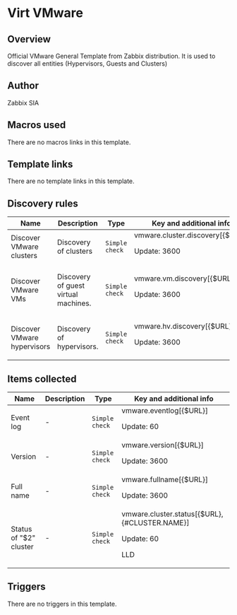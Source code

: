 # Virt VMware

## Overview

Official VMware General Template from Zabbix distribution. It is used to discover all entities (Hypervisors, Guests and Clusters)



## Author

Zabbix SIA

## Macros used

There are no macros links in this template.

## Template links

There are no template links in this template.

## Discovery rules

|Name|Description|Type|Key and additional info|
|----|-----------|----|----|
|Discover VMware clusters|<p>Discovery of clusters</p>|`Simple check`|vmware.cluster.discovery[{$URL}]<p>Update: 3600</p>|
|Discover VMware VMs|<p>Discovery of guest virtual machines.</p>|`Simple check`|vmware.vm.discovery[{$URL}]<p>Update: 3600</p>|
|Discover VMware hypervisors|<p>Discovery of hypervisors.</p>|`Simple check`|vmware.hv.discovery[{$URL}]<p>Update: 3600</p>|
## Items collected

|Name|Description|Type|Key and additional info|
|----|-----------|----|----|
|Event log|<p>-</p>|`Simple check`|vmware.eventlog[{$URL}]<p>Update: 60</p>|
|Version|<p>-</p>|`Simple check`|vmware.version[{$URL}]<p>Update: 3600</p>|
|Full name|<p>-</p>|`Simple check`|vmware.fullname[{$URL}]<p>Update: 3600</p>|
|Status of "$2" cluster|<p>-</p>|`Simple check`|vmware.cluster.status[{$URL},{#CLUSTER.NAME}]<p>Update: 60</p><p>LLD</p>|
## Triggers

There are no triggers in this template.


